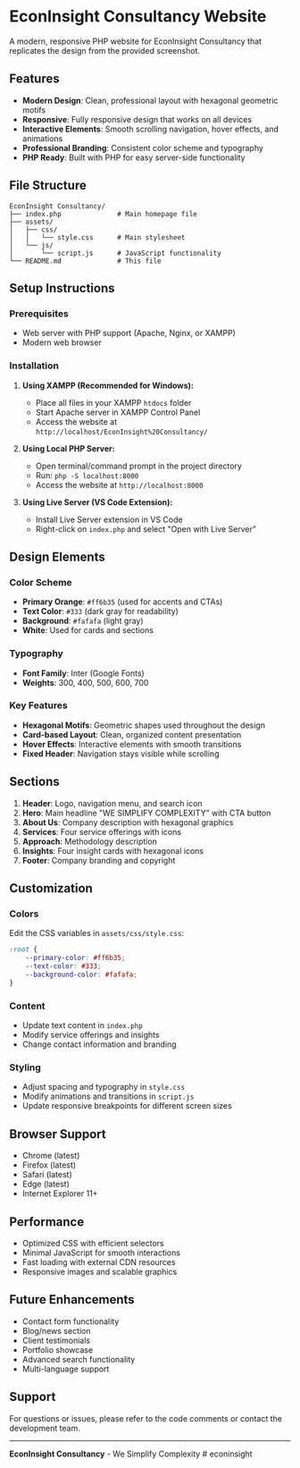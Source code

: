 # EconInsight Consultancy Website

A modern, responsive PHP website for EconInsight Consultancy that replicates the design from the provided screenshot.

## Features

- **Modern Design**: Clean, professional layout with hexagonal geometric motifs
- **Responsive**: Fully responsive design that works on all devices
- **Interactive Elements**: Smooth scrolling navigation, hover effects, and animations
- **Professional Branding**: Consistent color scheme and typography
- **PHP Ready**: Built with PHP for easy server-side functionality

## File Structure

```
EconInsight Consultancy/
├── index.php              # Main homepage file
├── assets/
│   ├── css/
│   │   └── style.css      # Main stylesheet
│   └── js/
│       └── script.js      # JavaScript functionality
└── README.md              # This file
```

## Setup Instructions

### Prerequisites
- Web server with PHP support (Apache, Nginx, or XAMPP)
- Modern web browser

### Installation

1. **Using XAMPP (Recommended for Windows):**
   - Place all files in your XAMPP `htdocs` folder
   - Start Apache server in XAMPP Control Panel
   - Access the website at `http://localhost/EconInsight%20Consultancy/`

2. **Using Local PHP Server:**
   - Open terminal/command prompt in the project directory
   - Run: `php -S localhost:8000`
   - Access the website at `http://localhost:8000`

3. **Using Live Server (VS Code Extension):**
   - Install Live Server extension in VS Code
   - Right-click on `index.php` and select "Open with Live Server"

## Design Elements

### Color Scheme
- **Primary Orange**: `#ff6b35` (used for accents and CTAs)
- **Text Color**: `#333` (dark gray for readability)
- **Background**: `#fafafa` (light gray)
- **White**: Used for cards and sections

### Typography
- **Font Family**: Inter (Google Fonts)
- **Weights**: 300, 400, 500, 600, 700

### Key Features
- **Hexagonal Motifs**: Geometric shapes used throughout the design
- **Card-based Layout**: Clean, organized content presentation
- **Hover Effects**: Interactive elements with smooth transitions
- **Fixed Header**: Navigation stays visible while scrolling

## Sections

1. **Header**: Logo, navigation menu, and search icon
2. **Hero**: Main headline "WE SIMPLIFY COMPLEXITY" with CTA button
3. **About Us**: Company description with hexagonal graphics
4. **Services**: Four service offerings with icons
5. **Approach**: Methodology description
6. **Insights**: Four insight cards with hexagonal icons
7. **Footer**: Company branding and copyright

## Customization

### Colors
Edit the CSS variables in `assets/css/style.css`:
```css
:root {
    --primary-color: #ff6b35;
    --text-color: #333;
    --background-color: #fafafa;
}
```

### Content
- Update text content in `index.php`
- Modify service offerings and insights
- Change contact information and branding

### Styling
- Adjust spacing and typography in `style.css`
- Modify animations and transitions in `script.js`
- Update responsive breakpoints for different screen sizes

## Browser Support

- Chrome (latest)
- Firefox (latest)
- Safari (latest)
- Edge (latest)
- Internet Explorer 11+

## Performance

- Optimized CSS with efficient selectors
- Minimal JavaScript for smooth interactions
- Fast loading with external CDN resources
- Responsive images and scalable graphics

## Future Enhancements

- Contact form functionality
- Blog/news section
- Client testimonials
- Portfolio showcase
- Advanced search functionality
- Multi-language support

## Support

For questions or issues, please refer to the code comments or contact the development team.

---

**EconInsight Consultancy** - We Simplify Complexity
#   e c o n i n s i g h t  
 